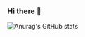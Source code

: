 ### Hi there 👋

![Anurag's GitHub stats](https://github-readme-stats.vercel.app/api?username=cagdasyarici&show_icons=true&theme=tokyonight)
